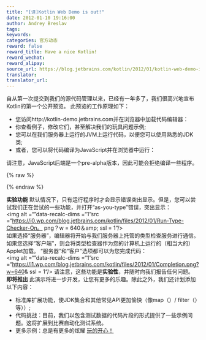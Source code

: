 ```yaml
---
title: "[译]Kotlin Web Demo is out!"
date: 2012-01-10 19:16:00
author: Andrey Breslav
tags:
keywords:
categories: 官方动态
reward: false
reward_title: Have a nice Kotlin!
reward_wechat:
reward_alipay:
source_url: https://blog.jetbrains.com/kotlin/2012/01/kotlin-web-demo-is-out/
translator:
translator_url:
---
```


自从第一次提交到我们的源代码管理以来，已经有一年多了，我们很高兴地宣布Kotlin的第一个公开预览。
此预览的工作原理如下：

* 您访问http://kotlin-demo.jetbrains.com并在浏览器中加载代码编辑器：
* 你查看例子，修改它们，甚至解决我们的玩具问题示例;
* 您可以在我们服务器上运行的JVM上运行代码，以便您可以使用熟悉的JDK类;
* 或者，您可以将代码编译为JavaScript并在浏览器中运行：

请注意，JavaScript后端是一个pre-alpha版本，因此可能会拒绝编译一些程序。


{% raw %}
<p><span id="more-318"></span></p>
{% endraw %}

<strong>实验功能</strong>
默认情况下，只有运行程序时才会显示错误突出显示。但是，您可以尝试我们正在尝试的一些功能，并打开“as-you-type”错误，突出显示：<br/>
<img alt =“”data-recalc-dims =“1”src =“https://i0.wp.com/blog.jetbrains.com/kotlin/files/2012/01/Run-Type-Checker-On。 png？w = 640＆amp; ssl = 1“/> <br/>
如果选择“服务器”，编辑器将开始与我们服务器上托管的类型检查服务进行通信。如果您选择“客户端”，则会将类型检查器作为您的计算机上运行的（相当大的）Applet加载。
“服务器”和“客户”选项都可以为您完成代码：<br/>
<img alt =“”data-recalc-dims =“1”src =“https://i1.wp.com/blog.jetbrains.com/kotlin/files/2012/01/Completion.png?w=640&amp; ssl = 1“/>
请注意，这些功能是<strong>实验性</strong>，并随时向我们报告任何问题。
<strong>即将推出</strong>
此演示将进一步开发，让您有更多的乐趣。除此之外，我们还计划添加以下内容：

* 标准库扩展功能，使JDK集合和其他常见API更加愉快（像map（）/ filter（）等））;
* 代码挑战：目前，我们以包含测试数据的代码片段的形式提供了一些示例问题。这将扩展到比赛自动化测试系统。
* 更多示例：总是有更多的炫耀 [玩的开心！](http://kotlin-demo.jetbrains.com) 